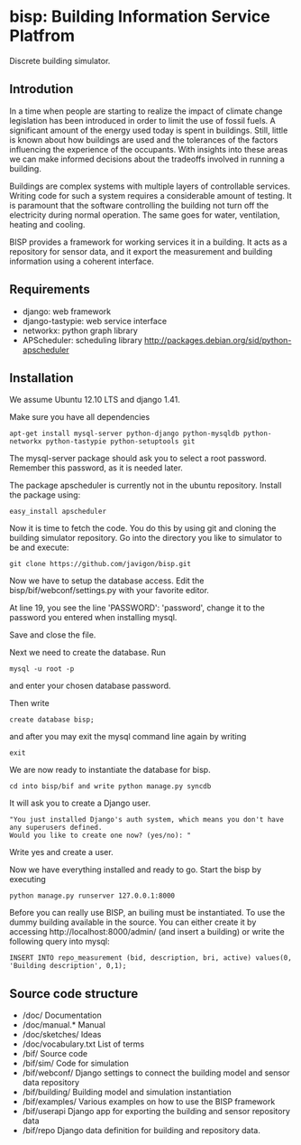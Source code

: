 bisp: Building Information Service Platfrom
===========================================

Discrete building simulator.

Introdution
-----------
In a time when people are starting to realize the impact of climate change legislation has been introduced in order to limit the use of fossil fuels. A significant amount of the energy used today is spent in buildings. Still, little is known about how buildings are used and the tolerances of the factors influencing the experience of the occupants. With insights into these areas we can make informed decisions about the tradeoffs involved in running a building.

Buildings are complex systems with multiple layers of controllable services. Writing code for such a system requires a considerable amount of testing. It is paramount that the software controlling the building not turn off the electricity during normal operation. The same goes for water, ventilation, heating and cooling.

BISP provides a framework for working services it in a building. It acts as a repository for sensor data, and it export the measurement and building information using a coherent interface. 

Requirements
------------

* django: web framework
* django-tastypie: web service interface
* networkx: python graph library
* APScheduler: scheduling library http://packages.debian.org/sid/python-apscheduler

Installation
------------
We assume Ubuntu 12.10 LTS and django 1.41.

Make sure you have all dependencies

	apt-get install mysql-server python-django python-mysqldb python-networkx python-tastypie python-setuptools git

The mysql-server package should ask you to select a root password. Remember this password, as it is needed later.

The package apscheduler is currently not in the ubuntu repository. Install the package using:

	easy_install apscheduler

Now it is time to fetch the code. You do this by using git and cloning the building simulator repository. Go into the directory you like to simulator to be and execute:

	git clone https://github.com/javigon/bisp.git

Now we have to setup the database access. Edit the bisp/bif/webconf/settings.py with your favorite editor.

At line 19, you see the line 'PASSWORD': 'password', change it to the password you entered when installing mysql. 

Save and close the file. 

Next we need to create the database. Run

	mysql -u root -p

and enter your chosen database password.

Then write

	create database bisp;

and after you may exit the mysql command line again by writing 

	exit

We are now ready to instantiate the database for bisp. 

	cd into bisp/bif and write python manage.py syncdb

It will ask you to create a Django user. 

	"You just installed Django's auth system, which means you don't have any superusers defined.
	Would you like to create one now? (yes/no): "

Write yes and create a user.

Now we have everything installed and ready to go. Start the bisp by executing 

	python manage.py runserver 127.0.0.1:8000

Before you can really use BISP, an builing must be instantiated. To use the dummy building available in the source. You can either create it by accessing http://localhost:8000/admin/ (and insert a building) or write the following query into mysql:

	INSERT INTO repo_measurement (bid, description, bri, active) values(0, 'Building description', 0,1);


Source code structure
---------------------

* /doc/                Documentation
* /doc/manual.*        Manual
* /doc/sketches/       Ideas
* /doc/vocabulary.txt  List of terms
* /bif/                Source code
* /bif/sim/            Code for simulation
* /bif/webconf/        Django settings to connect the building model and sensor data repository
* /bif/building/       Building model and simulation instantiation
* /bif/examples/       Various examples on how to use the BISP framework
* /bif/userapi         Django app for exporting the building and sensor repository data
* /bif/repo            Django data definition for building and repository data.


